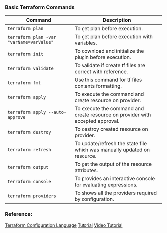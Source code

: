 ### Basic Terraform Commands

| Command | Description |
| ------- | ----------- |
| `terraform plan` | To get plan before execution. |
| `terraform plan -var "varName=varValue"` | To get plan before execution with variables. |
| `terraform init` | To download and initialize the plugin before execution. |
| `terraform validate` |  To validate if create tf files are correct with reference. |
| `terraform fmt` |  Use this command for tf files contents formatting. |
| `terraform apply` |  To execute the command and create resource on provider. |
| `terraform apply --auto-approve` |  To execute the command and create resource on provider with accepted approval. |
| `terraform destroy` |  To destroy created resource on provider. |
| `terraform refresh` |  To update/refresh the state file which was manually updated on resource. |
| `terraform output` |  To get the output of the resource attributes. |
| `terraform console` |  To provides an interactive console for evaluating expressions. |
| `terraform providers` |  To shows all the providers required by configuration. |


### Reference: 
[Terraform Configuration Language](https://developer.hashicorp.com/terraform/language)
[Tutorial](https://learning-ocean.com/tutorials/terraform/terraform-what-why-and-how/)
[Video Tutorial](https://youtube.com/playlist?list=PL6XT0grm_TfgdaAjTmLb4QedMCCMQHISm&si=I4GKjGcTrGFLqkgy)
